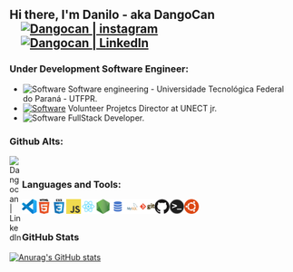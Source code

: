 ## Hi there, I'm Danilo - aka DangoCan [<img style="margin-left: 20px;" alt="Dangocan | instagram" width="24px" src="https://cdn-icons-png.flaticon.com/512/2111/2111463.png" />][instagram] [<img alt="Dangocan | LinkedIn" style="margin-left: 20px;" width="24px" src="https://cdn-icons.flaticon.com/png/512/3128/premium/3128329.png?token=exp=1635068095~hmac=26fce21be97ed8f905aaa38577b7371a" />][linkedin]

### Under Development Software Engineer:

- <img alt="Software" width="20px" src="https://cdn-icons.flaticon.com/png/512/4368/premium/4368421.png?token=exp=1635067275~hmac=3a61334a286257991190e9d87916327b" /> Software engineering - Universidade Tecnológica Federal do Paraná - UTFPR.
- [<img alt="Software" width="20px" src="https://unect.com.br/assets/img/logomarca.svg" />][unect] Volunteer Projetcs Director at UNECT jr.
- <img alt="Software" width="20px" src="https://cdn-icons-png.flaticon.com/512/1336/1336494.png" /> FullStack Developer.

### Github Alts:

[<img align="left" alt="Dangocan | LinkedIn" width="22px" src="https://cdn.jsdelivr.net/npm/simple-icons@v3/icons/linkedin.svg" />][githubalt1]

<br />

### Languages and Tools:

<img align="left" alt="Visual Studio Code" width="26px" src="https://raw.githubusercontent.com/github/explore/80688e429a7d4ef2fca1e82350fe8e3517d3494d/topics/visual-studio-code/visual-studio-code.png" />
<img align="left" alt="HTML5" width="26px" src="https://raw.githubusercontent.com/github/explore/80688e429a7d4ef2fca1e82350fe8e3517d3494d/topics/html/html.png" />
<img align="left" alt="CSS3" width="26px" src="https://raw.githubusercontent.com/github/explore/80688e429a7d4ef2fca1e82350fe8e3517d3494d/topics/css/css.png" />
<img align="left" alt="JavaScript" width="26px" src="https://raw.githubusercontent.com/github/explore/80688e429a7d4ef2fca1e82350fe8e3517d3494d/topics/javascript/javascript.png" />
<img align="left" alt="React" width="26px" src="https://raw.githubusercontent.com/github/explore/80688e429a7d4ef2fca1e82350fe8e3517d3494d/topics/react/react.png" />
<img align="left" alt="Node.js" width="26px" src="https://raw.githubusercontent.com/github/explore/80688e429a7d4ef2fca1e82350fe8e3517d3494d/topics/nodejs/nodejs.png" />
<img align="left" alt="SQL" width="26px" src="https://raw.githubusercontent.com/github/explore/80688e429a7d4ef2fca1e82350fe8e3517d3494d/topics/sql/sql.png" />
<img align="left" alt="MySQL" width="26px" src="https://raw.githubusercontent.com/github/explore/80688e429a7d4ef2fca1e82350fe8e3517d3494d/topics/mysql/mysql.png" />
<img align="left" alt="Git" width="26px" src="https://raw.githubusercontent.com/github/explore/80688e429a7d4ef2fca1e82350fe8e3517d3494d/topics/git/git.png" />
<img align="left" alt="GitHub" width="26px" src="https://raw.githubusercontent.com/github/explore/78df643247d429f6cc873026c0622819ad797942/topics/github/github.png" />
<img align="left" alt="Terminal" width="26px" src="https://raw.githubusercontent.com/github/explore/80688e429a7d4ef2fca1e82350fe8e3517d3494d/topics/terminal/terminal.png" />
<img align="left" alt="Ubuntu" width="26px" src="https://raw.githubusercontent.com/github/explore/80688e429a7d4ef2fca1e82350fe8e3517d3494d/topics/ubuntu/ubuntu.png" />

<br />
<br />

### GitHub Stats

[![Anurag's GitHub stats](https://github-readme-stats.vercel.app/api?username=Dangocan&show_icons=true&theme=great-gatsby)](https://github.com/Dangocan/github-readme-stats)

[instagram]: https://www.instagram.com/danilo_gc/
[linkedin]: https://www.linkedin.com/in/danilo-gomes-candido/
[githubalt1]: https://github.com/DaniloGempe
[unect]: https://unect.com.br/
